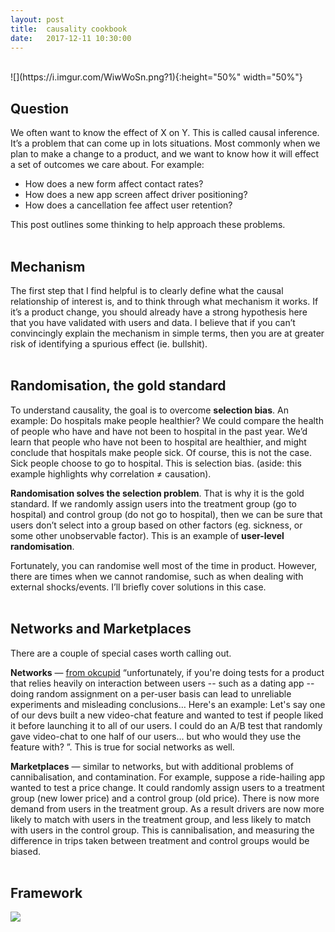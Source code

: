 ```yaml
---
layout: post
title:  causality cookbook
date:   2017-12-11 10:30:00
---
```

<br/>
![](https://i.imgur.com/WiwWoSn.png?1){:height="50%" width="50%"}

## **Question**
We often want to know the effect of X on Y.  This is called causal inference.  It’s a problem that can come up in lots situations.  Most commonly when we plan to make a change to a product, and we want to know how it will effect a set of outcomes we care about. For example:
- How does a new form affect contact rates?
- How does a new app screen affect driver positioning?
- How does a cancellation fee affect user retention?

This post outlines some thinking to help approach these problems.
<br><br>

## **Mechanism**
The first step that I find helpful is to clearly define what the causal relationship of interest is, and to think through what mechanism it works.  If it’s a product change, you should already have a strong hypothesis here that you have validated with users and data.  I believe that if you can’t convincingly explain the mechanism in simple terms, then you are at greater risk of identifying a spurious effect (ie. bullshit).
<br><br>

## **Randomisation, the gold standard**
To understand causality, the goal is to overcome **selection bias**.  An example: Do hospitals make people healthier?  We could compare the health of people who have and have not been to hospital in the past year.  We’d learn that people who have not been to hospital are healthier, and might conclude that hospitals make people sick.  Of course, this is not the case.  Sick people choose to go to hospital.  This is selection bias.  (aside: this example highlights why correlation ≠ causation).

**Randomisation solves the selection problem**.  That is why it is the gold standard.  If we randomly assign users into the treatment group (go to hospital) and control group (do not go to hospital), then we can be sure that users don’t select into a group based on other factors (eg. sickness, or some other unobservable factor).  This is an example of **user-level randomisation**.

Fortunately, you can randomise well most of the time in product.  However, there are times when we cannot randomise, such as when dealing with external shocks/events.  I’ll briefly cover solutions in this case.
<br><br>

## **Networks and Marketplaces**
There are a couple of special cases worth calling out.

**Networks** — [from okcupid](https://tech.okcupid.com/the-pitfalls-of-a-b-testing-in-social-networks/) “unfortunately, if you're doing tests for a product that relies heavily on interaction between users -- such as a dating app -- doing random assignment on a per-user basis can lead to unreliable experiments and misleading conclusions… Here's an example: Let's say one of our devs built a new video-chat feature and wanted to test if people liked it before launching it to all of our users. I could do an A/B test that randomly gave video-chat to one half of our users... but who would they use the feature with? ”.  This is true for social networks as well.

**Marketplaces** — similar to networks, but with additional problems of cannibalisation, and contamination.  For example, suppose a ride-hailing app wanted to test a price change.  It could randomly assign users to a treatment group (new lower price) and a control group (old price).  There is now more demand from users in the treatment group.
As a result drivers are now more likely to match with users in the treatment group, and less likely to match with users in the control group.  This is cannibalisation, and measuring the difference in trips taken between treatment and control groups would be biased.
<br><br>

## **Framework**
![](https://i.imgur.com/hus5si9.png)
